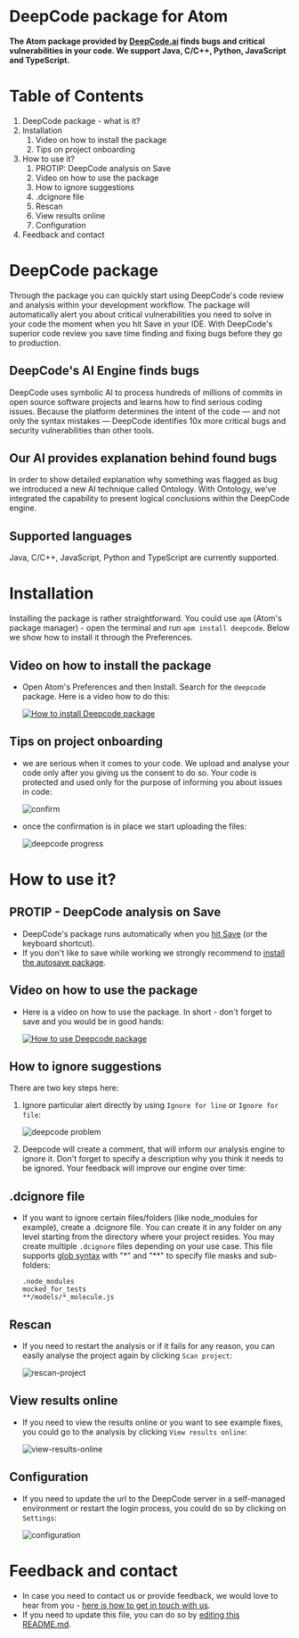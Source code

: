 # DeepCode package for Atom

**The Atom package provided by <a href="https://www.deepcode.ai/">DeepCode.ai</a> finds bugs and critical vulnerabilities in your code. We support Java, C/C++, Python, JavaScript and TypeScript.**

# Table of Contents

1. DeepCode package - what is it?
2. Installation
   1. Video on how to install the package
   2. Tips on project onboarding
3. How to use it?
   1. PROTIP: DeepCode analysis on Save
   2. Video on how to use the package
   3. How to ignore suggestions
   4. .dcignore file
   5. Rescan
   6. View results online
   7. Configuration
4. Feedback and contact

# DeepCode package

Through the package you can quickly start using DeepCode's code review and analysis within your development workflow. The package will automatically alert you about critical vulnerabilities you need to solve in your code the moment when you hit Save in your IDE. With DeepCode's superior code review you save time finding and fixing bugs before they go to production.

## DeepCode's AI Engine finds bugs

DeepCode uses symbolic AI to process hundreds of millions of commits in open source software projects and learns how to find serious coding issues. Because the platform determines the intent of the code — and not only the syntax mistakes — DeepCode identifies 10x more critical bugs and security vulnerabilities than other tools.

## Our AI provides explanation behind found bugs

In order to show detailed explanation why something was flagged as bug we introduced a new AI technique called Ontology. With Ontology, we’ve integrated the capability to present logical conclusions within the DeepCode engine.

## Supported languages

Java, C/C++, JavaScript, Python and TypeScript are currently supported.

# Installation

Installing the package is rather straightforward. You could use `apm` (Atom's package manager) - open the terminal and run `apm install deepcode`. Below we show how to install it through the Preferences.

## Video on how to install the package

- Open Atom's Preferences and then Install. Search for the `deepcode` package. Here is a video how to do this:

   [![How to install Deepcode package](images/install-atom-package.png)](https://www.youtube.com/watch?v=hhiZWg6nnKs&utm_source=atom-package-readme)

## Tips on project onboarding

- we are serious when it comes to your code. We upload and analyse your code only after you giving us the consent to do so. Your code is protected and used only for the purpose of
informing you about issues in code:

   ![confirm](images/confirm.png)

- once the confirmation is in place we start uploading the files:

   ![deepcode progress](images/progress.png)

# How to use it?

## PROTIP - DeepCode analysis on Save

- DeepCode's package runs automatically when you [hit Save](https://flight-manual.atom.io/getting-started/sections/atom-basics/#editing-and-saving-a-file) (or the keyboard shortcut).
- If you don't like to save while working we strongly recommend to [install the autosave package](https://atom.io/packages/autosave).

## Video on how to use the package

- Here is a video on how to use the package. In short - don't forget to save and you would be in good hands:

   [![How to use Deepcode package](images/atom-usage.png)](https://www.youtube.com/watch?v=JiUKBcCY3uo&utm_source=atom-package-readme)

## How to ignore suggestions

There are two key steps here:

   1. Ignore particular alert directly by using `Ignore for line` or `Ignore for file`:

      ![deepcode problem](images/problem.png)

   2. Deepcode will create a comment, that will inform our analysis engine to ignore it. Don't forget to specify a description why you think it needs to be ignored. Your feedback will improve our engine over time:

## .dcignore file

- If you want to ignore certain files/folders (like node_modules for example), create a .dcignore file. You can create it in any folder on any level starting from the directory where your project resides. You may create multiple `.dcignore` files depending on your use case. This file supports [glob syntax](https://en.wikipedia.org/wiki/Glob_(programming)) with "*" and "**" to specify file masks and sub-folders:

   ```
   .node_modules
   mocked_for_tests
   **/models/*_molecule.js
   ```

## Rescan

- If you need to restart the analysis or if it fails for any reason, you can easily analyse the project again by clicking `Scan project`:

   ![rescan-project](images/rescan-project.png)

## View results online

- If you need to view the results online or you want to see example fixes, you could go to the analysis by clicking `View results online`:

   ![view-results-online](images/view-results-online.png)

## Configuration

- If you need to update the url to the DeepCode server in a self-managed environment or restart the login process, you could do so by clicking on `Settings`:

   ![configuration](images/configuration.png)

# Feedback and contact

- In case you need to contact us or provide feedback, we would love to hear from you - [here is how to get in touch with us](https://www.deepcode.ai/feedback).
- If you need to update this file, you can do so by [editing this README.md](https://github.com/DeepCodeAI/atom-plugin/edit/master/README.md).

